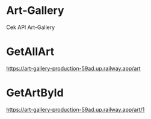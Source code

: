 # Art-Gallery

Cek API Art-Gallery

# GetAllArt
https://art-gallery-production-59ad.up.railway.app/art

# GetArtById
https://art-gallery-production-59ad.up.railway.app/art/1 
